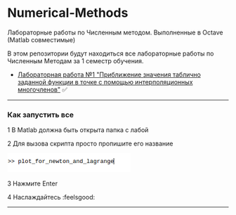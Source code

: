 # Numerical-Methods
Лабораторные работы по Численным методом. Выполненные в Octave (Matlab совместимые)

В этом репозитории будут находиться все лабораторные работы по Численным Методам за 1 семестр обучения.

* [Лабораторная работа №1 "Приближение значения таблично заданной функции в точке с помощью интерполяционных многочленов"](https://github.com/mr8bit/Numerical-Methods/tree/master/Laboratory_work_1) :white_check_mark:


***
### Как запустить все


 1 В Matlab должна быть открыта папка с лабой
 
 2 Для вызова скрипта просто пропишите его название

![](Laboratory_work_1/img/Screenshot_20170313_024434.png) 

 3 Нажмите Enter
 
 4 Наслаждайтесь :feelsgood: 
***
